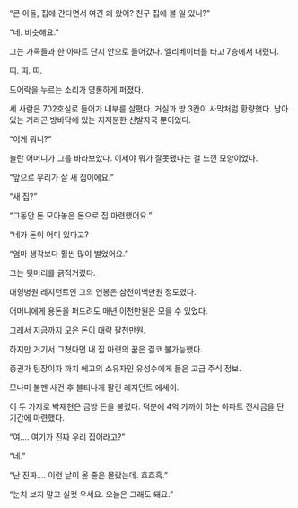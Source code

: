 “큰 아들, 집에 간다면서 여긴 왜 왔어? 친구 집에 볼 일 있니?”

“네. 비슷해요.”

그는 가족들과 한 아파트 단지 안으로 들어갔다. 엘리베이터를 타고 7층에서 내렸다.

띠. 띠. 띠.

도어락을 누르는 소리가 영롱하게 퍼졌다.

세 사람은 702호실로 들어가 내부를 살폈다. 거실과 방 3칸이 사막처럼 황량했다. 남아 있는 거라곤 방바닥에 있는 지저분한 신발자국 뿐이었다.

“이게 뭐니?”

놀란 어머니가 그를 바라보았다. 이제야 뭐가 잘못됐다는 걸 느낀 모양이었다.

“앞으로 우리가 살 새 집이에요.”

“새 집?”

“그동안 돈 모아놓은 돈으로 집 마련했어요.”

“네가 돈이 어디 있다고?

“엄마 생각보다 훨씬 많이 벌었어요.”

그는 뒷머리를 긁적거렸다.

대형병원 레지던트인 그의 연봉은 삼천이백만원 정도였다.

어머니에게 용돈을 퍼드려도 매년 이천만원은 모을 수 있었다.

그래서 지금까지 모은 돈이 대략 팔천만원.

하지만 거기서 그쳤다면 내 집 마련의 꿈은 결코 불가능했다.

증권가 팀장이자 까치 에고의 소유자인 유성수에게 들은 고급 주식 정보.

모나미 볼펜 사건 후 불티나게 팔린 레지던트 에세이.

이 두 가지로 박재현은 금방 돈을 불렸다. 덕분에 4억 가까이 하는 아파트 전세금을 단 기간에 마련했다.

“여.... 여기가 진짜 우리 집이라고?”

“네.”

“난 진짜.... 이런 날이 올 줄은 몰랐는데. 흐흐흑.”

“눈치 보지 말고 실컷 우세요. 오늘은 그래도 돼요.”